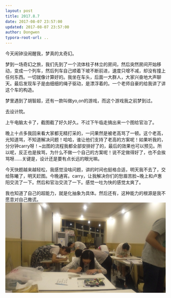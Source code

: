 ```yaml
---
layout: post
title: 2017.8.7
date: 2017-08-07 23:57:00
updated: 2017-08-07 23:57:00
author: Dongwen
typora-root-url: ..
---
```




今天闹钟没闹醒我，梦真的太奇幻。

梦到一场奇幻之旅，我们先到了一个流体柱子林立的房间，然后突然房间开始移动，变成一个列车，然后列车自己顺着下坡不断前进，速度只增不减，却没有撞上任何东西。一切就像计算好的。我坐在车头，后面一大群人，大家兴奋地大声聊天。最后发现车子是由细细的绳子驱动，是漂浮着的。一个老师自豪的给我讲了讲这个车的构造。

梦里遇到了胡智超，还有一款叫做yo,on的游戏，而这个游戏我之前梦到过。

去设计院。

上午电脑太卡了，截图截了好久好久。不过下午临走搞出来一个图给官治了。

晚上十点多我回来看大家都无精打采的，一问果然是被老高骂了一顿。这个老高，光知道骂，不知道解决问题！哈哈，谁让他们支持了老高的方案呢！如果听我的，分分钟carry呀！~出图的流程我都全部安排好了的，最后的效果也可以预见。所以呢，反正也是挨骂，为什么不做一个自己的方案呢！说不定做得好了，也不会挨骂呀……关键是，设计还是要有点长远的眼光嘛。

今天快题越来越轻松，我感觉没啥问题，讲的时间也挺格合适，明天我不去了，交给陈曦了，明天赶图。今晚通宵。carry，让我解决你们的愁眉苦脸~晚上和卢惠阳交流了一下。然后和官治交流了一下。感觉一吐为快的感觉太爽了。

我也知道了自己的超能力，就是化抽象为具体。然后还有，这种能力的根源是我不愿意对自己撒谎。
 ![](/img/in-post/p44545089.jpg)
